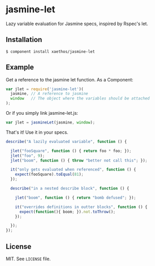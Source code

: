 
# jasmine-let

  Lazy variable evaluation for Jasmine specs, inspired by Rspec's let.

## Installation

    $ component install xaethos/jasmine-let

## Example

Get a reference to the jasmine let function.  As a Component:

```js
var jlet = require('jasmine-let')(
  jasmine, // A reference to jasmine
  window   // The object where the variables should be attached
);
```

Or if you simply link jasmine-let.js:

```js
var jlet = jasmineLet(jasmine, window);
```

That's it!  Use it in your specs.

```js
describe("A lazily evaluated variable", function () {

  jlet("fooSquare", function () { return foo * foo; });
  jlet("foo", 9);
  jlet("boom", function () { throw "better not call this"; });

  it("only gets evaluated when referenced", function () {
    expect(fooSquare).toEqual(81);
  });

  describe("in a nested describe block", function () {

    jlet("boom", function () { return "bomb defused"; });

    it("overrides definitions in outter blocks", function () {
      expect(function(){ boom; }).not.toThrow();
    });

  });
});
```

## License

  MIT.  See `LICENSE` file.

